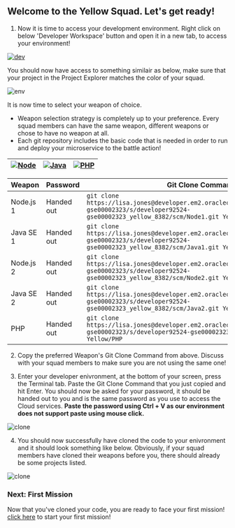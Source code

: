 ## Welcome to the Yellow Squad. Let's get ready! ##

1. Now it is time to access your development environment. Right click on below 'Developer Workspace' button and open it in a new tab, to access your environment! 

[![dev](codenvy-contribute.svg)](http://129.144.146.233/dashboard/#/ide/che/Yellow)

You should now have access to something similair as below, make sure that your project in the Project Explorer matches the color of your squad.

![env](../images/che_welcome.PNG)

It is now time to select your weapon of choice.

+ Weapon selection strategy is completely up to your preference. Every squad members can have the same weapon, different weapons or chose to have no weapon at all.
+ Each git repository includes the basic code that is needed in order to run and deploy your microservice to the battle action!

| [![Node](nodejs.png)](Yellow.md) | [![Java](javase.png)](Yellow.md) | [![PHP](php.png)](Yellow.md) |
|:---:|:---:|:---:|

| Weapon        | Password     | Git Clone Command  |
| ------------- |-------------| -----|
| Node.js 1      | Handed out | ``` git clone https://lisa.jones@developer.em2.oraclecloud.com/developer92524-gse00002323/s/developer92524-gse00002323_yellow_8382/scm/Node1.git Yellow/Node1 ``` |
| Java SE 1     | Handed out      |   ``` git clone https://lisa.jones@developer.em2.oraclecloud.com/developer92524-gse00002323/s/developer92524-gse00002323_yellow_8382/scm/Java1.git Yellow/Java1 ``` |
| Node.js 2    | Handed out | ``` git clone https://lisa.jones@developer.em2.oraclecloud.com/developer92524-gse00002323/s/developer92524-gse00002323_yellow_8382/scm/Node2.git Yellow/Node2 ``` |
| Java SE 2    | Handed out      |   ``` git clone https://lisa.jones@developer.em2.oraclecloud.com/developer92524-gse00002323/s/developer92524-gse00002323_yellow_8382/scm/Java2.git Yellow/Java2 ``` |
| PHP | Handed out      |  ``` git clone https://lisa.jones@developer.em2.oraclecloud.com/developer92524-gse00002323/s/developer92524-gse00002323_yellow_8382/scm/PHP.git Yellow/PHP ``` |

2. Copy the preferred Weapon's Git Clone Command from above. Discuss with your squad members to make sure you are not using the same one! 

3. Enter your developer enivronment, at the bottom of your screen, press the Terminal tab. Paste the Git Clone Command that you just copied and hit Enter. You should now be asked for your password, it should be handed out to you and is the same password as you use to access the Cloud services. **Paste the password using Ctrl + V as our environment does not support paste using mouse click.**

![clone](../images/che_clone.PNG)

4. You should now successfully have cloned the code to your enivronment and it should look something like below. Obviously, if your squad members have cloned their weapons before you, there should already be some projects listed.

![clone](../images/che_project.PNG)

### Next: First Mission ###				
Now that you've cloned your code, you are ready to face your first mission! [click here](../missions/deploy.md) to start your first mission!
